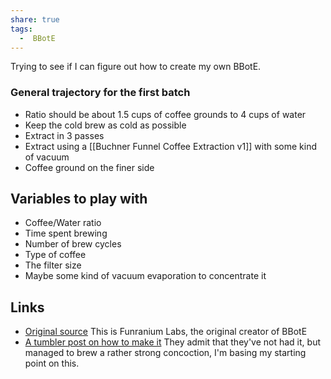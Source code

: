 ```yaml
---
share: true
tags:
  -  BBotE
---
```


Trying to see if I can figure out how to create my own BBotE.

### General trajectory for the first batch

- Ratio should be about 1.5 cups of coffee grounds to 4 cups of water
- Keep the cold brew as cold as possible
- Extract in 3 passes
- Extract using a [[Buchner Funnel Coffee Extraction v1]] with some kind of vacuum
- Coffee ground on the finer side

## Variables to play with
- Coffee/Water ratio
- Time spent brewing
- Number of brew cycles
- Type of coffee
- The filter size
- Maybe some kind of vacuum evaporation to concentrate it



## Links
- [Original source](https://www.funraniumlabs.com/the-black-blood-of-the-earth/) This is Funranium Labs, the original creator of BBotE
- [A tumbler post on how to make it](https://systlin.tumblr.com/post/133923713705/oh-god-how-do-you-do-the-triple-distilled-coffee) They admit that they've not had it, but managed to brew a rather strong concoction, I'm basing my starting point on this.
